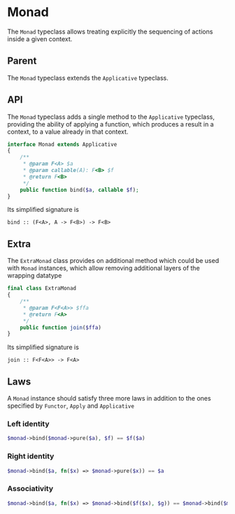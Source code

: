 # Monad

The `Monad` typeclass allows treating explicitly the sequencing of actions inside a given context.

## Parent

The `Monad` typeclass extends the `Applicative` typeclass.

## API

The `Monad` typeclass adds a single method to the `Applicative` typeclass, providing the ability of applying a function,
which produces a result in a context, to a value already in that context.

```php
interface Monad extends Applicative
{
    /**
     * @param F<A> $a
     * @param callable(A): F<B> $f
     * @return F<B>
     */
    public function bind($a, callable $f);
}
```

Its simplified signature is

```
bind :: (F<A>, A -> F<B>) -> F<B>
```

## Extra

The `ExtraMonad` class provides on additional method which could be used with `Monad` instances, which allow removing
additional layers of the wrapping datatype

```php
final class ExtraMonad
{
    /**
     * @param F<F<A>> $ffa
     * @return F<A>
     */
    public function join($ffa)
}
```

Its simplified signature is

```
join :: F<F<A>> -> F<A>
```

## Laws

A `Monad` instance should satisfy three more laws in addition to the ones specified by `Functor`, `Apply` and
`Applicative`

### Left identity

```php
$monad->bind($monad->pure($a), $f) == $f($a)
```

### Right identity

```php
$monad->bind($a, fn($x) => $monad->pure($x)) == $a
```

### Associativity

```php
$monad->bind($a, fn($x) => $monad->bind($f($x), $g)) == $monad->bind($monad->bind($a, $g), $g)
```

